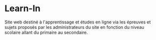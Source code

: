 # Learn-In
Site web destiné à l'apprentissage et études en ligne via les épreuves et sujets proposés par les administrateurs du site en fonction du niveau scolaire allant du primaire au secondaire.
